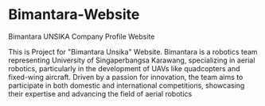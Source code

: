 # Bimantara-Website
Bimantara UNSIKA Company Profile Website 

This is Project for "Bimantara Unsika" Website. Bimantara is a robotics team representing University of Singaperbangsa Karawang, specializing in aerial robotics, particularly in the development of UAVs like quadcopters and fixed-wing aircraft. Driven by a passion for innovation, the team aims to participate in both domestic and international competitions, showcasing their expertise and advancing the field of aerial robotics
